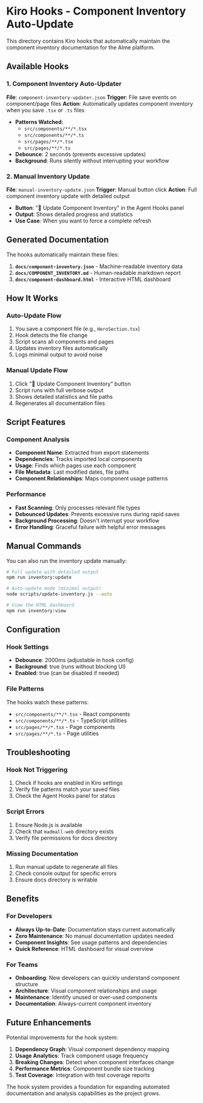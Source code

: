# Kiro Hooks - Component Inventory Auto-Update

This directory contains Kiro hooks that automatically maintain the component inventory documentation for the AIme platform.

## Available Hooks

### 1. Component Inventory Auto-Updater
**File**: `component-inventory-updater.json`
**Trigger**: File save events on component/page files
**Action**: Automatically updates component inventory when you save `.tsx` or `.ts` files

- **Patterns Watched**: 
  - `src/components/**/*.tsx`
  - `src/components/**/*.ts`
  - `src/pages/**/*.tsx`
  - `src/pages/**/*.ts`
- **Debounce**: 2 seconds (prevents excessive updates)
- **Background**: Runs silently without interrupting your workflow

### 2. Manual Inventory Update
**File**: `manual-inventory-update.json`
**Trigger**: Manual button click
**Action**: Full component inventory update with detailed output

- **Button**: "🔄 Update Component Inventory" in the Agent Hooks panel
- **Output**: Shows detailed progress and statistics
- **Use Case**: When you want to force a complete refresh

## Generated Documentation

The hooks automatically maintain these files:

1. **`docs/component-inventory.json`** - Machine-readable inventory data
2. **`docs/COMPONENT_INVENTORY.md`** - Human-readable markdown report
3. **`docs/component-dashboard.html`** - Interactive HTML dashboard

## How It Works

### Auto-Update Flow
1. You save a component file (e.g., `HeroSection.tsx`)
2. Hook detects the file change
3. Script scans all components and pages
4. Updates inventory files automatically
5. Logs minimal output to avoid noise

### Manual Update Flow
1. Click "🔄 Update Component Inventory" button
2. Script runs with full verbose output
3. Shows detailed statistics and file paths
4. Regenerates all documentation files

## Script Features

### Component Analysis
- **Component Name**: Extracted from export statements
- **Dependencies**: Tracks imported local components
- **Usage**: Finds which pages use each component
- **File Metadata**: Last modified dates, file paths
- **Component Relationships**: Maps component usage patterns

### Performance
- **Fast Scanning**: Only processes relevant file types
- **Debounced Updates**: Prevents excessive runs during rapid saves
- **Background Processing**: Doesn't interrupt your workflow
- **Error Handling**: Graceful failure with helpful error messages

## Manual Commands

You can also run the inventory update manually:

```bash
# Full update with detailed output
npm run inventory:update

# Auto-update mode (minimal output)
node scripts/update-inventory.js --auto

# View the HTML dashboard
npm run inventory:view
```

## Configuration

### Hook Settings
- **Debounce**: 2000ms (adjustable in hook config)
- **Background**: true (runs without blocking UI)
- **Enabled**: true (can be disabled if needed)

### File Patterns
The hooks watch these patterns:
- `src/components/**/*.tsx` - React components
- `src/components/**/*.ts` - TypeScript utilities
- `src/pages/**/*.tsx` - Page components
- `src/pages/**/*.ts` - Page utilities

## Troubleshooting

### Hook Not Triggering
1. Check if hooks are enabled in Kiro settings
2. Verify file patterns match your saved files
3. Check the Agent Hooks panel for status

### Script Errors
1. Ensure Node.js is available
2. Check that `madmall-web` directory exists
3. Verify file permissions for docs directory

### Missing Documentation
1. Run manual update to regenerate all files
2. Check console output for specific errors
3. Ensure docs directory is writable

## Benefits

### For Developers
- **Always Up-to-Date**: Documentation stays current automatically
- **Zero Maintenance**: No manual documentation updates needed
- **Component Insights**: See usage patterns and dependencies
- **Quick Reference**: HTML dashboard for visual overview

### For Teams
- **Onboarding**: New developers can quickly understand component structure
- **Architecture**: Visual component relationships and usage
- **Maintenance**: Identify unused or over-used components
- **Documentation**: Always-current component inventory

## Future Enhancements

Potential improvements for the hook system:

1. **Dependency Graph**: Visual component dependency mapping
2. **Usage Analytics**: Track component usage frequency
3. **Breaking Changes**: Detect when component interfaces change
4. **Performance Metrics**: Component bundle size tracking
5. **Test Coverage**: Integration with test coverage reports

The hook system provides a foundation for expanding automated documentation and analysis capabilities as the project grows.